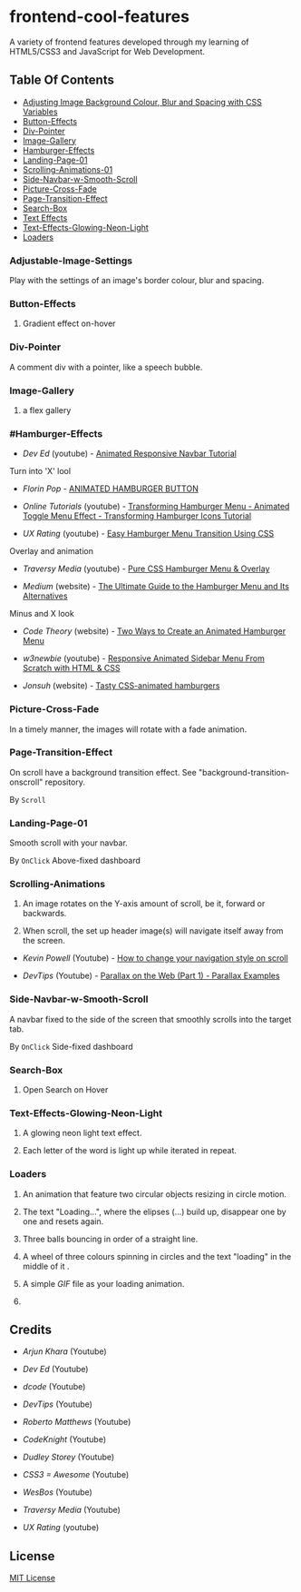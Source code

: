 # frontend-cool-features

A variety of frontend features developed through my learning of HTML5/CSS3 and JavaScript for Web Development.

## Table Of Contents

* [Adjusting Image Background Colour, Blur and Spacing with CSS Variables](#Adjustable-Image-Settings)
* [Button-Effects](#Button-Effects)
* [Div-Pointer](#Div-Pointer)
* [Image-Gallery](#Image-Gallery)
* [Hamburger-Effects](#Hamburger-Effects)
* [Landing-Page-01](#Landing-Page-01)
* [Scrolling-Animations-01](#Scrolling-Animations-01)
* [Side-Navbar-w-Smooth-Scroll](#Side-Navbar-w-Smooth-Scroll)
* [Picture-Cross-Fade](#Picture-Cross-Fade)
* [Page-Transition-Effect](#Page-Transition-Effect)
* [Search-Box](#Search-Box)
* [Text Effects](#text-effects)
* [Text-Effects-Glowing-Neon-Light](#Text-Effects-Glowing-Neon-Light)
* [Loaders](#Loaders)

### Adjustable-Image-Settings

Play with the settings of an image's border colour, blur and spacing.

### Button-Effects

1) Gradient effect on-hover

### Div-Pointer

A comment div with a pointer, like a speech bubble.

### Image-Gallery

1) a flex gallery

### #Hamburger-Effects

- _Dev Ed_ (youtube) - [Animated Responsive Navbar Tutorial](https://youtu.be/H4MkGzoACpQ)

Turn into 'X' lool

- _Florin Pop_ - [ANIMATED HAMBURGER BUTTON](https://www.florin-pop.com/blog/2017/09/animated-hamburger-button/)

- _Online Tutorials_ (youtube) - [Transforming Hamburger Menu - Animated Toggle Menu Effect - Transforming Hamburger Icons Tutorial](https://youtu.be/U17mz-RFfAY)

- _UX Rating_ (youtube) - [Easy Hamburger Menu Transition Using CSS](https://youtu.be/z05L-y6GAAY)

Overlay and animation

- _Traversy Media_ (youtube) - [Pure CSS Hamburger Menu & Overlay](https://youtu.be/DZg6UfS5zYg)

- _Medium_ (website) - [The Ultimate Guide to the Hamburger Menu and Its Alternatives](https://uxplanet.org/the-ultimate-guide-to-the-hamburger-menu-and-its-alternatives-e2da8dc7f1db)

Minus and X look

- _Code Theory_ (website) - [Two Ways to Create an Animated Hamburger Menu](https://codetheory.in/two-ways-to-create-an-animated-hamburger-menu/)

- _w3newbie_ (youtube) - [Responsive Animated Sidebar Menu From Scratch with HTML & CSS](https://youtu.be/F0uED-w9E48)

- _Jonsuh_ (website) - [Tasty CSS-animated hamburgers](https://jonsuh.com/hamburgers/)

### Picture-Cross-Fade

In a timely manner, the images will rotate with a fade animation.

### Page-Transition-Effect

On scroll have a background transition effect. See "background-transition-onscroll" repository.

By `Scroll`

### Landing-Page-01

Smooth scroll with your navbar.

By `OnClick` Above-fixed dashboard

### Scrolling-Animations

1) An image rotates on the Y-axis amount of scroll, be it, forward or backwards.

2) When scroll, the set up header image(s) will navigate itself away from the screen.

- _Kevin Powell_ (Youtube) - [How to change your navigation style on scroll](https://youtu.be/RxnV9Xcw914)

- _DevTips_ (Youtube) - [Parallax on the Web (Part 1) - Parallax Examples](https://youtu.be/STwoa-9jxi0)

### Side-Navbar-w-Smooth-Scroll

A navbar fixed to the side of the screen that smoothly scrolls into the target tab.

By `OnClick` Side-fixed dashboard

### Search-Box

1) Open Search on Hover

### Text-Effects-Glowing-Neon-Light

1) A glowing neon light text effect.

2) Each letter of the word is light up while iterated in repeat.

### Loaders

1) An animation that feature two circular objects resizing in circle motion.

2) The text "Loading...", where the elipses (...) build up, disappear one by one and resets again.

3) Three balls bouncing in order of a straight line.

4) A wheel of three colours spinning in circles and the text "loading" in the middle of it .

5) A simple _GIF_ file as your loading animation.

6)

## Credits

- _Arjun Khara_ (Youtube)

- _Dev Ed_ (Youtube)

- _dcode_ (Youtube)

- _DevTips_ (Youtube)

- _Roberto Matthews_ (Youtube)

- _CodeKnight_ (Youtube)

- _Dudley Storey_ (Youtube)

- _CSS3 = Awesome_ (Youtube)

- _WesBos_ (Youtube)

- _Traversy Media_ (Youtube)

- _UX Rating_ (youtube)

## License

[MIT License](https://github.com/UnorthodoxThing/frontend-cool-features/blob/master/License)
